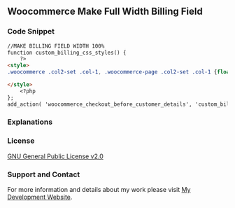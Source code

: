 ## Woocommerce Make Full Width Billing Field

### Code Snippet

```markdown
//MAKE BILLING FIELD WIDTH 100%
function custom_billing_css_styles() {
    ?>
<style>
.woocommerce .col2-set .col-1, .woocommerce-page .col2-set .col-1 {float: none !important;width: 100% !important;}

</style>
    <?php
};
add_action( 'woocommerce_checkout_before_customer_details', 'custom_billing_css_styles' );
```
### Explanations

### License

[GNU General Public License v2.0](https://github.com/dedewiweka/snippets/blob/main/LICENSE)


### Support and Contact

For more information and details about my work please visit [My Development Website](https://dede.wiweka.com/development).
